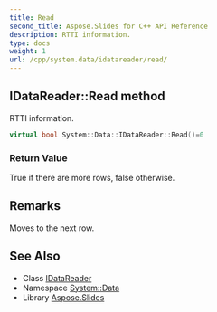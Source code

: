 ```yaml
---
title: Read
second_title: Aspose.Slides for C++ API Reference
description: RTTI information.
type: docs
weight: 1
url: /cpp/system.data/idatareader/read/
---
```

## IDataReader::Read method


RTTI information.

```cpp
virtual bool System::Data::IDataReader::Read()=0
```


### Return Value

True if there are more rows, false otherwise.
## Remarks


Moves to the next row. 
## See Also

* Class [IDataReader](../)
* Namespace [System::Data](../../)
* Library [Aspose.Slides](../../../)

